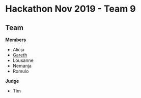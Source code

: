 # Hackathon Nov 2019 - Team 9

## Team

**Members**

- Alicja
- [Gareth](https://github.com/GarethS3)
- Lousanne
- Nemanja
- Romulo

**Judge**

- Tim
